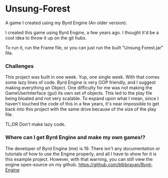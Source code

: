 # Unsung-Forest
A game I created using my Byrd Engine (An older version).

I created this game using Byrd Engine, a few years ago. I thought it'd be a cool idea to throw it up on the git hubs.

To run it, run the Frame file, or you can just run the built "Unsung Forest.jar" file.

### Challenges
This project was built in one week. Yup, one single week. With that comes some lazy lines of code.
Byrd Engine is very OOP friendly, and I suggest making everything an Object. One difficulty for me
was not making the GameUserInterface (gui) its own set of objects. This led to the play file being
bloated and not very scalable. To expand upon what I mean, since I haven't touched the code of this
in a few years, it's near impossible to get back into this project with the same drive because of the
size of the play file.

TL;DR Don't make lazy code.

### Where can I get Byrd Engine and make my own games!?
The developer of Byrd Engine (me) is 19. There isn't any documentation or tutorials of how to use the
Engine properly, and all I have to show for it is this example project. However, with that warning, you can
still view the engine open-source on my github. https://github.com/blbbrayan/Byrd-Engine

